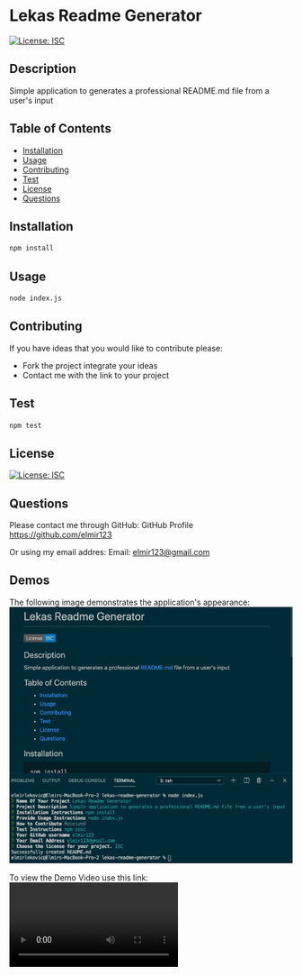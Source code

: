 
# Lekas Readme Generator

[![License: ISC](https://img.shields.io/badge/License-ISC-blue.svg)](https://opensource.org/licenses/isc)
  
## Description
Simple application to generates a professional README.md file from a user's input
  
## Table of Contents
- [Installation](#installation)
- [Usage](#usage)
- [Contributing](#contributing)
- [Test](#test)
- [License](#license)
- [Questions](#questions)
  
## Installation
```md
npm install
```
  
## Usage
```md
node index.js
```
  
## Contributing

If you have ideas that you would like to contribute please:
- Fork the project integrate your ideas 
- Contact me with the link to your project


  
## Test
```md
npm test
```

## License
[![License: ISC](https://img.shields.io/badge/License-ISC-blue.svg)](https://opensource.org/licenses/isc)
  
## Questions
Please contact me through GitHub:
GitHub Profile https://github.com/elmir123
  
Or using my email addres:
Email: elmir123@gmail.com

## Demos
The following image demonstrates the application's appearance:
![Readme File Generator Completed](./assets/images/readmegen-screenshot.png)

To view the Demo Video use this link:
![Video Demo](./Video-of-readme-generator.mp4)